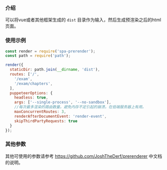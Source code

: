 ### 介绍
可以将vue或者其他框架生成的 `dist` 目录作为输入，然后生成预渲染之后的html页面。
### 使用示例
```javascript
const render = require('spa-prerender');
const path = require('path');

render({
  staticDir: path.join(__dirname, 'dist'),
  routes: ['/',
    '/exam',
    '/exam/chapters',
  ],
  puppeteerOptions: {
    headless: true,
    args: ['--single-process', '--no-sandbox'],
    //每次最多渲染的路由数量。避免内存不足引起的崩溃。在低端服务器上有用。
    maxConcurrentRoutes: 3,
    renderAfterDocumentEvent: 'render-event',
    skipThirdPartyRequests: true
  }
});
```
### 其他参数
其他可使用的参数请参考 https://github.com/JoshTheDerf/prerenderer 中文档的说明。

